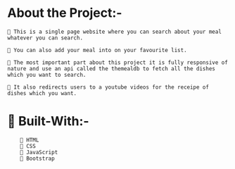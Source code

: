 # About the Project:-


    🔵 This is a single page website where you can search about your meal whatever you can search.
    
    🔵 You can also add your meal into on your favourite list.
    
    🔵 The most important part about this project it is fully responsive of nature and use an api called the themealdb to fetch all the dishes which you want to search.
    
    🔵 It also redirects users to a youtube videos for the receipe of dishes which you want.
    
    
   # 📌 Built-With:-
        
        🔷 HTML
        🔷 CSS
        🔷 JavaScript
        🔷 Bootstrap
